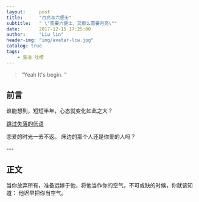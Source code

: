 ```yaml
---
layout:     post
title:      "月亮与六便士"
subtitle:   " \"需要六便士，又那么需要月亮\""
date:       2017-12-15 17:25:00
author:     "Liu lin"
header-img: "img/avatar-lcw.jpg"
catalog: true
tags:
    - 生活 吐槽
---
```


> “Yeah It's begin. ”


## 前言

谁能想到，短短半年，心态就变化如此之大？

[跳过失落的低语 ](#build)



恋爱的时光一去不返。
床边的那个人还是你爱的人吗？

<p id = "build"></p>
---

## 正文

当你放弃所有，准备远嫁于他，将他当作你的空气，不可或缺的时候，你就该知道：
他迟早把你当空气。

